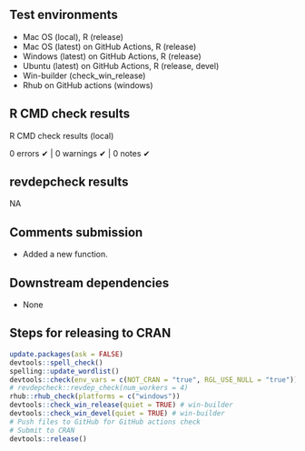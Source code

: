 ## Test environments
* Mac OS (local), R (release)
* Mac OS (latest) on GitHub Actions, R (release)
* Windows (latest) on GitHub Actions, R (release)
* Ubuntu (latest) on GitHub Actions, R (release, devel)
* Win-builder (check_win_release)
* Rhub on GitHub actions (windows)


## R CMD check results
R CMD check results (local)

0 errors ✔ | 0 warnings ✔ | 0 notes ✔


## revdepcheck results

NA
 

## Comments submission

* Added a new function.


## Downstream dependencies
* None


## Steps for releasing to CRAN
```r
update.packages(ask = FALSE)
devtools::spell_check()
spelling::update_wordlist()
devtools::check(env_vars = c(NOT_CRAN = "true", RGL_USE_NULL = "true"))
# revdepcheck::revdep_check(num_workers = 4)
rhub::rhub_check(platforms = c("windows"))
devtools::check_win_release(quiet = TRUE) # win-builder
devtools::check_win_devel(quiet = TRUE) # win-builder
# Push files to GitHub for GitHub actions check
# Submit to CRAN
devtools::release()
```

